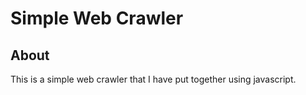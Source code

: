# Simple Web Crawler

## About

This is a simple web crawler that I have put together using javascript.